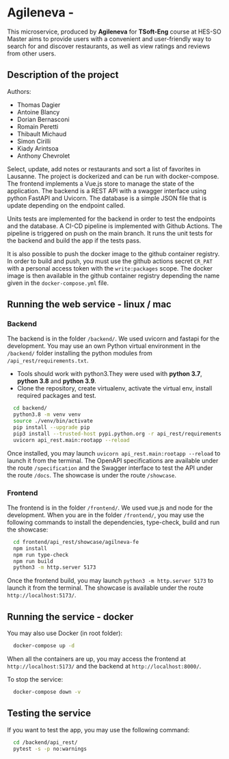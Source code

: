 # Agileneva - 

This microservice, produced by **Agileneva** for **TSoft-Eng** course at HES-SO Master aims to provide users with a convenient and user-friendly way to search for and discover restaurants, as well as view ratings and reviews from other users. 

## Description of the project

Authors:
- Thomas Dagier
- Antoine Blancy
- Dorian Bernasconi
- Romain Peretti
- Thibault Michaud
- Simon Cirilli
- Kiady Arintsoa
- Anthony Chevrolet

Select, update, add notes or restaurants and sort a list of favorites in Lausanne. The project is dockerized and can be run with docker-compose. The frontend implements a Vue.js store to manage the state of the application. The backend is a REST API with a swagger interface using python FastAPI and Uvicorn. The database is a simple JSON file that is update depending on the endpoint called.

Units tests are implemented for the backend in order to test the endpoints and the database. A CI-CD pipeline is implemented with Github Actions. The pipeline is triggered on push on the main branch. It runs the unit tests for the backend and build the app if the tests pass.

It is also possible to push the docker image to the github container registry. In order to build and push, you must use the github actions secret `CR_PAT` with a personal access token with the `write:packages` scope. The docker image is then available in the github container registry depending the name given in the `docker-compose.yml` file.

## Running the web service - linux / mac

### Backend

The backend is in the folder `/backend/`. We used uvicorn and fastapi for the development. You may use an own
Python virtual environment in the `/backend/` folder installing the python modules from `/api_rest/requirements.txt`.

- Tools should work with python3.They were used with **python 3.7**, **python 3.8** and **python 3.9**.
- Clone the repository, create virtualenv, activate the virtual env, install required packages and test.

```sh
  cd backend/
  python3.8 -m venv venv
  source ./venv/bin/activate
  pip install --upgrade pip
  pip3 install --trusted-host pypi.python.org -r api_rest/requirements.txt
  uvicorn api_rest.main:rootapp --reload
```

Once installed, you may launch `uvicorn api_rest.main:rootapp --reload` to launch it from the terminal. The OpenAPI specifications are available under the route `/specification` and the Swagger interface to test the API under the route `/docs`. The showcase is under the route `/showcase`.

### Frontend

The frontend is in the folder `/frontend/`. We used vue.js and node for the development. When you are in the folder `/frontend/`, you may use the following commands to install the dependencies, type-check, build and run the showcase:

```sh
  cd frontend/api_rest/showcase/agilneva-fe
  npm install
  npm run type-check
  npm run build
  python3 -m http.server 5173
```

Once the frontend build, you may launch `python3 -m http.server 5173` to launch it from the terminal. The showcase is available under the route `http://localhost:5173/`.

## Running the service - docker

You may also use Docker (in root folder):

```sh
  docker-compose up -d 
```

When all the containers are up, you may access the frontend at `http://localhost:5173/` and the backend at `http://localhost:8000/`. 

To stop the service:

```sh
  docker-compose down -v
```

## Testing the service

If you want to test the app, you may use the following command:

```sh
  cd /backend/api_rest/
  pytest -s -p no:warnings
```
